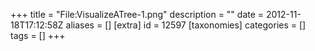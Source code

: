 +++
title = "File:VisualizeATree-1.png"
description = ""
date = 2012-11-18T17:12:58Z
aliases = []
[extra]
id = 12597
[taxonomies]
categories = []
tags = []
+++


